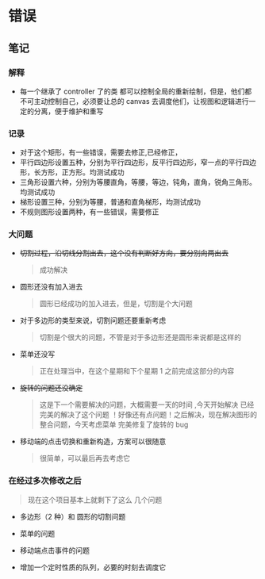 # 错误

## 笔记

### 解释

-   每一个继承了 controller 了的类 都可以控制全局的重新绘制，但是，他们都不可主动控制自己，必须要让总的 canvas 去调度他们，让视图和逻辑进行一定的分离，便于维护和重写

### 记录

-   对于这个矩形，有一些错误，需要去修正,已经修正，
-   平行四边形设置五种，分别为平行四边形，反平行四边形，窄一点的平行四边形，长方形，正方形。均测试成功
-   三角形设置六种，分别为等腰直角，等腰，等边，钝角，直角，锐角三角形。均测试成功
-   梯形设置三种，分别为等腰，普通和直角梯形，均测试成功
-   不规则图形设置两种，有一些错误，需要修正

### 大问题

-   ~~切割过程，沿切线分割出去，这个没有判断好方向，要分别向两出去~~

    > 成功解决

-   圆形还没有加入进去

    > 圆形已经成功的加入进去，但是，切割是个大问题

-   对于多边形的类型来说，切割问题还要重新考虑

    > 切割是个很大的问题，不管是对于多边形还是圆形来说都是这样的

-   菜单还没写

    > 正在处理当中，在这个星期和下个星期 1 之前完成这部分的内容

-   ~~旋转的问题还没确定~~

    > 这是下一个需要解决的问题，大概需要一天的时间 ,今天开始解决
    > 已经完美的解决了这个问题
    > ！好像还有点问题！之后解决，现在解决图形的整合问题，今天考虑菜单
    > 完美修复了旋转的 bug

-   移动端的点击切换和重新构造，方案可以很随意

    > 很简单，可以最后再去考虑它

### 在经过多次修改之后

> 现在这个项目基本上就剩下了这么 几个问题

-   多边形（2 种）和 圆形的切割问题

-   菜单的问题

-   移动端点击事件的问题

-   增加一个定时性质的队列，必要的时刻去调度它
